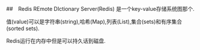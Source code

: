 ##　Redis
REmote DIctionary Server(Redis) 是一个key-value存储系统图那个.

值(value)可以是字符串(string),哈希(Map),列表(List),集合(sets)和有序集合(sorted sets).

Redis运行在内存中但是可以持久话到磁盘.
